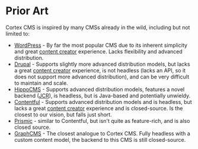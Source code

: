 # Prior Art

Cortex CMS is inspired by many CMSs already in the wild, including but not limited to:

* [WordPress](https://wordpress.com/) - By far the most popular CMS due to its inherent simplicity and great [content creator](glossary.md#content-creator) experience. Lacks flexibility and advanced distribution.
* [Drupal](https://www.drupal.org/) - Supports slightly more advanced distribution models, but lacks a great [content creator](glossary.md#content-creator) experience, is not headless \(lacks an API, so it does not support more advanced distribution\), and can be very difficult to maintain and scale.
* [HippoCMS](https://www.onehippo.org/) - Supports advanced distribution models, features a novel backend \([JCR](https://en.wikipedia.org/wiki/Content_repository_API_for_Java)\), is headless, but is Java-based and potentially unwieldy.
* [Contentful](https://www.contentful.com/) - Supports advanced distribution models and is headless, but lacks a great [content creator](glossary.md#content-creator) experience and is closed-source. Is the closest to our vision, but falls just short.
* [Prismic](https://prismic.io/) - similar to Contentful, but isn't quite as feature-rich, and is also closed source.
* [GraphCMS](https://graphcms.com/) - The closest analogue to Cortex CMS. Fully headless with a custom content model, the backend to this CMS is still closed-source.

